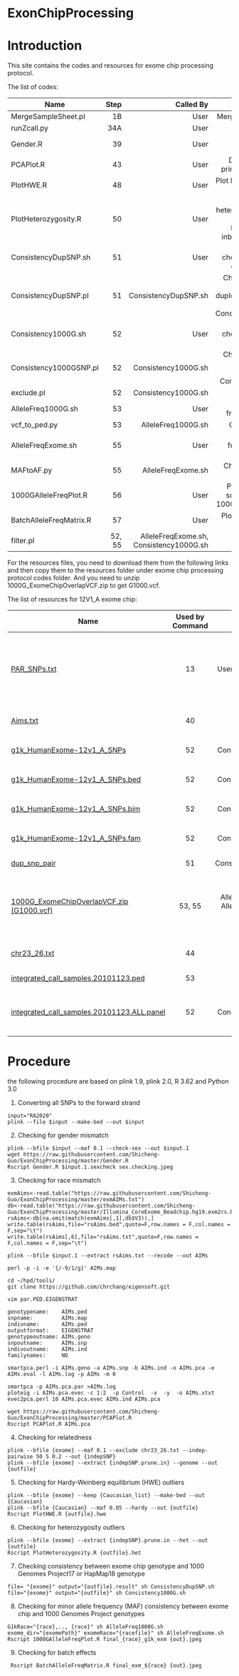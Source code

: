 ExonChipProcessing
==================

# Introduction #

This site contains the codes and resources for exome chip processing protocol.

The list of codes:

 Name        |  Step  | Called By  | Notes  
 ------------- | -----:|------:|-------:
 MergeSampleSheet.pl       | 1B |User|Merging sample sheets
runZcall.py      | 34A |User|Run zCall
 Gender.R      | 39 |User|Checking for sex mismatch
 PCAPlot.R |     43 |User|Draw scatter plot of principle Components
 PlotHWE.R | 48 |User|Plot histograms of HWE test
 PlotHeterozygosity.R | 50 |User|Compute heterozygosity and plot histograms of heterozygosity and inbreeding coefficient
ConsistencyDupSNP.sh	|51	|User	|Prepare data for checking consistency of duplicated SNPs
ConsistencyDupSNP.pl	|51	|ConsistencyDupSNP.sh	|Checking genotyping consistency of duplciated SNPs, called by ConsistencyDupSNP.sh
Consistency1000G.sh|		52|	User	|Prepare data for checking consistency with 1000G
Consistency1000GSNP.pl|52	|Consistency1000G.sh	|Checking genotyping consistency with 1000G, called by Consistency1000G.sh 
exclude.pl	|52	|Consistency1000G.sh	|Exclude bad SNPs
AlleleFreq1000G.sh	|53	|User	|Compute allele frequency of 1000G
vcf_to_ped.py	|53	|AlleleFreq1000G.sh	|Convert VCF to ped
AlleleFreqExome.sh	|55	|User	|Compute allale frequency of exome chip
MAFtoAF.py	|55	|AlleleFreqExome.sh	|Change MAF to allele frequency
1000GAlleleFreqPlot.R	|56	|User	|Plot allele frequency scatter plot between 1000G and exome chip
BatchAlleleFreqMatrix.R	|57	|User	|Plot correlation matrix between batches
filter.pl	|52, 55	|AlleleFreqExome.sh, Consistency1000G.sh	|Filter out non-overlapping SNPs


For the resources files, you need to download them from the following links and then copy them to the resources folder under exome chip processing protocol codes folder. And you need to unzip 1000G_ExomeChipOverlapVCF.zip to get G1000.vcf.

The list of resources for 12V1_A exome chip:

 Name        | Used by Command           | Called by   | Notes 
 ------------- |:-----------:|:-----------:| -----:
[PAR_SNPs.txt](https://github.com/slzhao/ExonChipProcessing/releases/download/resources.12V1_A/PAR_SNPs.txt)|	13|User in GenomeStudio|This is a list of all PAR SNPs on the exome chip, can be used for filtering them out in GenomeStudio
[Aims.txt](https://github.com/slzhao/ExonChipProcessing/releases/download/resources.12V1_A/AIMs.txt)|	40|User|List of all AIMs markers on exome chip
[g1k_HumanExome-12v1_A_SNPs](https://github.com/slzhao/ExonChipProcessing/releases/download/resources.12V1_A/g1k_HumanExome-12v1_A_SNPs)|	52|Consistency1000G.sh|	1000G Overlapped SNP list
[g1k_HumanExome-12v1_A_SNPs.bed](https://github.com/slzhao/ExonChipProcessing/releases/download/resources.12V1_A/g1k_HumanExome-12v1_A_SNPs.bed)|	52|Consistency1000G.sh|	1000G Overlapped SNP list
[g1k_HumanExome-12v1_A_SNPs.bim](https://github.com/slzhao/ExonChipProcessing/releases/download/resources.12V1_A/g1k_HumanExome-12v1_A_SNPs.bim)|	52|Consistency1000G.sh|	1000G Overlapped SNP list
[g1k_HumanExome-12v1_A_SNPs.fam](https://github.com/slzhao/ExonChipProcessing/releases/download/resources.12V1_A/g1k_HumanExome-12v1_A_SNPs.fam)|	52|Consistency1000G.sh|	1000G Overlapped SNP list
[dup_snp_pair](https://github.com/slzhao/ExonChipProcessing/releases/download/resources.12V1_A/dup_snp_pair)	|51|ConsistencyDupSNP.sh|	Duplicated SNP list
[1000G_ExomeChipOverlapVCF.zip (G1000.vcf)](https://github.com/slzhao/ExonChipProcessing/releases/download/resources.12V1_A/1000G_ExomeChipOverlapVCF.zip)	|53, 55|AlleleFreq1000G.sh, AlleleFreqExome.sh, vcf_to_ped.py|	VCF file of 1000G data which only contains SNP overlapped with exome chip
[chr23_26.txt](https://github.com/slzhao/ExonChipProcessing/releases/download/resources.12V1_A/chr23_26.txt)	|44	|plink|list of SNPs from Chr X, Y and MT
[integrated_call_samples.20101123.ped](https://github.com/slzhao/ExonChipProcessing/releases/download/resources.12V1_A/integrated_call_samples.20101123.ped)	|53|vcf_to_ped.py|	Downloaded from 1000G
[integrated_call_samples.20101123.ALL.panel](https://github.com/slzhao/ExonChipProcessing/releases/download/resources.12V1_A/integrated_call_samples.20101123.ALL.panel)	|52	|Consistency1000G.sh|1000 Genome sample information downloaded from 1000G

# Procedure #

the following procedure are based on plink 1.9, plink 2.0, R 3.62 and Python 3.0

1. Converting all SNPs to the forward strand
```
input="RA2020"
plink --file $input --make-bed --out $input
```
2. Checking for gender mismatch
```
plink --bfile $input --maf 0.1 --check-sex --out $input.1
wget https://raw.githubusercontent.com/Shicheng-Guo/ExonChipProcessing/master/Gender.R
Rscript Gender.R $input.1.sexcheck sex.checking.jpeg
```
3. Checking for race mismatch
```
exmAims<-read.table("https://raw.githubusercontent.com/Shicheng-Guo/ExonChipProcessing/master/exmAIMs.txt")
db<-read.table("https://raw.githubusercontent.com/Shicheng-Guo/ExonChipProcessing/master/Illumina_CoreExome_Beadchip.hg19.exm2rs.bed.txt")
rsAims<-db[na.omit(match(exmAims[,1],db$V3)),]
write.table(rsAims,file="rsAims.bed",quote=F,row.names = F,col.names = F,sep="\t")
write.table(rsAims[,6],file="rsAims.txt",quote=F,row.names = F,col.names = F,sep="\t")

plink --bfile $input.1 --extract rsAims.txt --recode --out AIMs

perl -p -i -e '{/-9/1/g}' AIMs.map

cd ~/hpd/tools/
git clone https://github.com/chrchang/eigensoft.git

vim par.PED.EIGENSTRAT

genotypename:    AIMs.ped
snpname:         AIMs.map
indivname:       AIMs.ped
outputformat:    EIGENSTRAT
genotypeoutname: AIMs.geno
snpoutname:      AIMs.snp
indivoutname:    AIMs.ind
familynames:     NO

smartpca.perl -i AIMs.geno -a AIMs.snp -b AIMs.ind -o AIMs.pca -e AIMs.eval -l AIMs.log -p AIMs -m 0

smartpca -p AIMs.pca.par >AIMs.log
ploteig -i AIMs.pca.evec -c 1:2  -p Control  -x  -y  -o AIMs.xtxt
evec2pca.perl 10 AIMs.pca.evec AIMs.ind AIMs.pca

wget https://raw.githubusercontent.com/Shicheng-Guo/ExonChipProcessing/master/PCAPlot.R
Rscript PCAPlot.R AIMs.pca

```
4. Checking for relatedness
```
plink --bfile {exome} --maf 0.1 --exclude chr23_26.txt --indep-pairwise 50 5 0.2 --out {indepSNP}
plink --bfile {exome} --extract {indepSNP.prune.in} --genome --out {outfile}
```
5. Checking for Hardy-Weinberg equilibrium (HWE) outliers
```
plink --bfile {exome} --keep {Caucasian_list} --make-bed --out {Caucasian}
plink --bfile {Caucasian} --maf 0.05 --hardy --out {outfile}
Rscript PlotHWE.R {outfile}.hwe
```
6. Checking for heterozygosity outliers
```
plink --bfile {exome} --extract {indepSNP}.prune.in --het --out {outfile}
Rscript PlotHeterozygosity.R {outfile}.het
```
7. Checking consistency between exome chip genotype and 1000 Genomes Project17 or HapMap18 genotype
```
file= "{exome}" output="{outfile}.result" sh ConsistencyDupSNP.sh
file="{exome}" output="{outfile}" sh Consistency1000G.sh
```
8. Checking for minor allele frequency (MAF) consistency between exome chip and 1000 Genomes Project genotypes
```
G1kRace="{race},.., {race}" sh AlleleFreq1000G.sh
exome_dir="{exomePath}" exomeRace="{racefile}" sh AlleleFreqExome.sh
Rscript 1000GAlleleFreqPlot.R final_{race}_g1k_exm {out}.jpeg
```
9. Checking for batch effects
```
 Rscript BatchAlleleFreqMatrix.R final_exm_${race} {out}.jpeg
```
